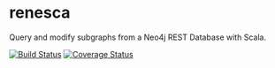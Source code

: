 renesca
=======

Query and modify subgraphs from a Neo4j REST Database with Scala.

[![Build Status](https://travis-ci.org/renesca/renesca.svg)](https://travis-ci.org/renesca/renesca)
[![Coverage Status](https://img.shields.io/coveralls/renesca/renesca.svg)](https://coveralls.io/r/renesca/renesca)
